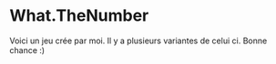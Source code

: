 # What.TheNumber
Voici un jeu crée par moi. Il y a plusieurs variantes de celui ci. Bonne chance :)
